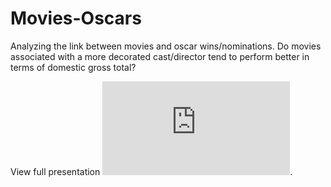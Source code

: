 # Movies-Oscars
Analyzing the link between movies and oscar wins/nominations. Do movies associated with a more decorated cast/director tend to perform better in terms of domestic gross total?

View full presentation ![here](https://github.com/jnlevine23/Movies-Oscars/blob/master/presentation.pdf "Presentation PDF").
